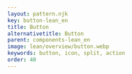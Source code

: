 ```yaml
---
layout: pattern.njk
key: button-lean_en
title: Button
alternativetitle: Button
parent: components-lean_en
image: lean/overview/button.webp
keywords: button, icon, split, action
order: 40
---
```

